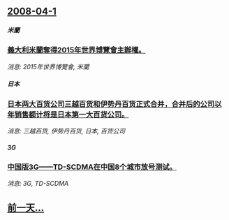 ## [2008-04-1](/news/2008/04/1/index.md)

##### 米蘭
### [義大利米蘭奪得2015年世界博覽會主辦權。](/news/2008/04/1/義大利米蘭奪得2015年世界博覽會主辦權.md)
_消息: 2015年世界博覽會, 米蘭_

##### 日本
### [日本两大百货公司三越百货和伊势丹百货正式合并，合并后的公司以年销售额计将是日本第一大百货公司。](/news/2008/04/1/日本两大百货公司三越百货和伊势丹百货正式合并-合并后的公司以年销售额计将是日本第一大百货公司.md)
_消息: 三越百货, 伊势丹百货, 日本, 百货公司_

##### 3G
### [中国版3G——TD-SCDMA在中国8个城市放号测试。](/news/2008/04/1/中国版3G-TD-SCDMA在中国8个城市放号测试.md)
_消息: 3G, TD-SCDMA_

## [前一天...](/news/2008/03/31/index.md)

